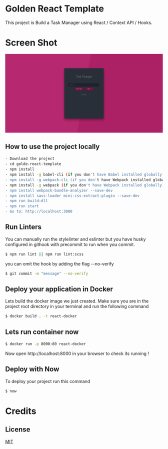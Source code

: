 # Golden React Template
This project is Build a Task Manager using React / Context API / Hooks.

# Screen Shot
![Alt text](doc/screenshot.png?raw=true "ScreenShot")

## How to use the project locally

```bash
- Download the project
- cd golde-react-template
- npm install
- npm install -g babel-cli (if you don't have Babel installed globally)
- npm install -g webpack-cli (if you don't have Webpack installed globally)
- npm install -g webpack (if you don't have Webpack installed globally)
- npm install webpack-bundle-analyzer --save-dev
- npm install sass-loader mini-css-extract-plugin --save-dev
- npm run build:dll
- npm run start
- Go to: http://localhost:3000
```

## Run Linters
You can manually run the stylelinter and eslinter but you have husky configured in githook with precommit to run when you commit.

```bash
$ npm run lint || npm run lint:scss
```

you can omit the hook by adding the flag --no-verify

```bash
$ git commit -m "message" --no-verify
```

## Deploy your application in Docker
Lets build the docker image we just created. Make sure you are in the project root directory in your terminal and run the following command

```bash
$ docker build . -t react-docker
```

## Lets run container now

```bash
$ docker run -p 8000:80 react-docker
```

Now open http://localhost:8000 in your browser to check its running !

## Deploy with Now
To deploy your project run this command

```bash
$ now
```

# Credits

## License
[MIT](https://choosealicense.com/licenses/mit/)